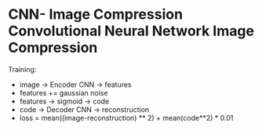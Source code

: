 # CNN- Image Compression Convolutional Neural Network Image Compression

Training:

- image -> Encoder CNN -> features
- features += gaussian noise
- features -> sigmoid -> code
- code -> Decoder CNN -> reconstruction
- loss = mean((image-reconstruction) ** 2) + mean(code**2) * 0.01
